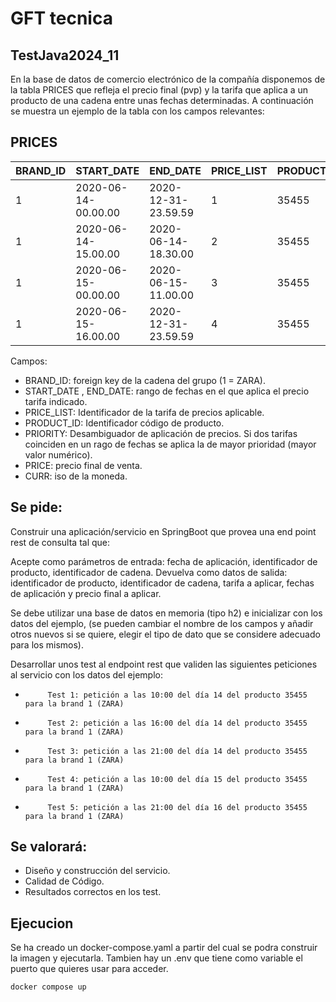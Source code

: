 # GFT tecnica

## TestJava2024_11

En la base de datos de comercio electrónico de la compañía disponemos de la tabla PRICES que refleja el precio final (pvp) y la tarifa que aplica a un producto de una cadena entre unas fechas determinadas. A continuación se muestra un ejemplo de la tabla con los campos relevantes:
 
PRICES
-------
 
| BRAND_ID 	| START_DATE          	| END_DATE            	| PRICE_LIST 	| PRODUCT_ID 	| PRIORITY 	| PRICE 	| CURR 	|
|----------	|---------------------	|---------------------	|------------	|------------	|----------	|-------	|------	|
| 1        	| 2020-06-14-00.00.00 	| 2020-12-31-23.59.59 	| 1          	| 35455      	| 0        	| 35.50 	| EUR  	|
| 1        	| 2020-06-14-15.00.00 	| 2020-06-14-18.30.00 	| 2          	| 35455      	| 1        	| 25.45 	| EUR  	|
| 1        	| 2020-06-15-00.00.00 	| 2020-06-15-11.00.00 	| 3          	| 35455      	| 1        	| 30.50 	| EUR  	|
| 1        	| 2020-06-15-16.00.00 	| 2020-12-31-23.59.59 	| 4          	| 35455      	| 1        	| 38.95 	| EUR  	| 
Campos: 
 
- BRAND_ID: foreign key de la cadena del grupo (1 = ZARA).
- START_DATE , END_DATE: rango de fechas en el que aplica el precio tarifa indicado.
- PRICE_LIST: Identificador de la tarifa de precios aplicable.
- PRODUCT_ID: Identificador código de producto.
- PRIORITY: Desambiguador de aplicación de precios. Si dos tarifas coinciden en un rago de fechas se aplica la de mayor prioridad (mayor valor numérico).
- PRICE: precio final de venta.
- CURR: iso de la moneda.
 
## Se pide:
 
Construir una aplicación/servicio en SpringBoot que provea una end point rest de consulta  tal que:
 
Acepte como parámetros de entrada: fecha de aplicación, identificador de producto, identificador de cadena.
Devuelva como datos de salida: identificador de producto, identificador de cadena, tarifa a aplicar, fechas de aplicación y precio final a aplicar.
 
Se debe utilizar una base de datos en memoria (tipo h2) e inicializar con los datos del ejemplo, (se pueden cambiar el nombre de los campos y añadir otros nuevos si se quiere, elegir el tipo de dato que se considere adecuado para los mismos).
              
Desarrollar unos test al endpoint rest que  validen las siguientes peticiones al servicio con los datos del ejemplo:
                                                                                       
-          Test 1: petición a las 10:00 del día 14 del producto 35455   para la brand 1 (ZARA)
-          Test 2: petición a las 16:00 del día 14 del producto 35455   para la brand 1 (ZARA)
-          Test 3: petición a las 21:00 del día 14 del producto 35455   para la brand 1 (ZARA)
-          Test 4: petición a las 10:00 del día 15 del producto 35455   para la brand 1 (ZARA)
-          Test 5: petición a las 21:00 del día 16 del producto 35455   para la brand 1 (ZARA)
 
 
## Se valorará:
 
- Diseño y construcción del servicio.
- Calidad de Código.
- Resultados correctos en los test.

## Ejecucion

Se ha creado un docker-compose.yaml a partir del cual se podra construir la imagen y ejecutarla. Tambien hay un .env que tiene como variable el puerto que quieres usar para acceder.

``` es
docker compose up
```